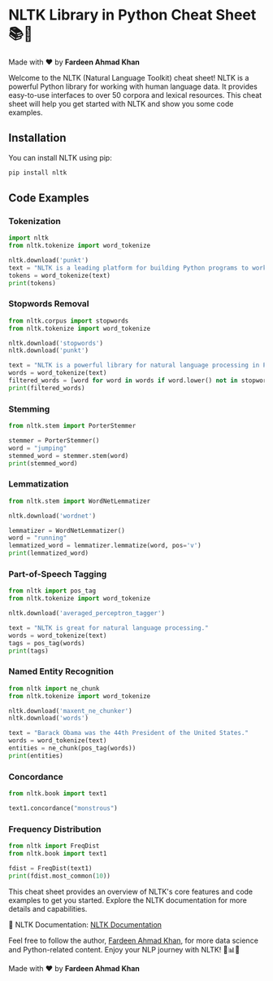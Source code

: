 # NLTK Library in Python Cheat Sheet 📚🐍

Made with :heart: by **Fardeen Ahmad Khan**

Welcome to the NLTK (Natural Language Toolkit) cheat sheet! NLTK is a powerful Python library for working with human language data. It provides easy-to-use interfaces to over 50 corpora and lexical resources. This cheat sheet will help you get started with NLTK and show you some code examples.

## Installation

You can install NLTK using pip:

```python
pip install nltk
```

## Code Examples

### Tokenization

```python
import nltk
from nltk.tokenize import word_tokenize

nltk.download('punkt')
text = "NLTK is a leading platform for building Python programs to work with human language data."
tokens = word_tokenize(text)
print(tokens)
```

### Stopwords Removal

```python
from nltk.corpus import stopwords
from nltk.tokenize import word_tokenize

nltk.download('stopwords')
nltk.download('punkt')

text = "NLTK is a powerful library for natural language processing in Python."
words = word_tokenize(text)
filtered_words = [word for word in words if word.lower() not in stopwords.words('english')]
print(filtered_words)
```

### Stemming

```python
from nltk.stem import PorterStemmer

stemmer = PorterStemmer()
word = "jumping"
stemmed_word = stemmer.stem(word)
print(stemmed_word)
```

### Lemmatization

```python
from nltk.stem import WordNetLemmatizer

nltk.download('wordnet')

lemmatizer = WordNetLemmatizer()
word = "running"
lemmatized_word = lemmatizer.lemmatize(word, pos='v')
print(lemmatized_word)
```

### Part-of-Speech Tagging

```python
from nltk import pos_tag
from nltk.tokenize import word_tokenize

nltk.download('averaged_perceptron_tagger')

text = "NLTK is great for natural language processing."
words = word_tokenize(text)
tags = pos_tag(words)
print(tags)
```

### Named Entity Recognition

```python
from nltk import ne_chunk
from nltk.tokenize import word_tokenize

nltk.download('maxent_ne_chunker')
nltk.download('words')

text = "Barack Obama was the 44th President of the United States."
words = word_tokenize(text)
entities = ne_chunk(pos_tag(words))
print(entities)
```

### Concordance

```python
from nltk.book import text1

text1.concordance("monstrous")
```

### Frequency Distribution

```python
from nltk import FreqDist
from nltk.book import text1

fdist = FreqDist(text1)
print(fdist.most_common(10))
```

This cheat sheet provides an overview of NLTK's core features and code examples to get you started. Explore the NLTK documentation for more details and capabilities.

📖 NLTK Documentation: [NLTK Documentation](https://www.nltk.org/)

Feel free to follow the author, [Fardeen Ahmad Khan](https://github.com/I-Fardeen), for more data science and Python-related content. Enjoy your NLP journey with NLTK! 🐍📊📝

Made with :heart: by **Fardeen Ahmad Khan**
